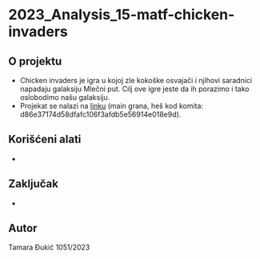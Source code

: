 # 2023_Analysis_15-matf-chicken-invaders

## O projektu

- Chicken invaders je igra u kojoj zle kokoške osvajači i njihovi saradnici napadaju galaksiju Mlečni put. Cilj ove igre jeste da ih porazimo i tako oslobodimo našu galaksiju.
- Projekat se nalazi na [linku](https://gitlab.com/matf-bg-ac-rs/course-rs/projects-2020-2021/15-matf-chicken-invaders) (main grana, heš kod komita: d86e37174d58dfafc106f3afdb5e56914e018e9d).


 ## Korišćeni alati
 -


## Zaključak
-

## Autor

Tamara Đukić 1051/2023
